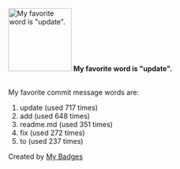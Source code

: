 <img src="https://github.com/my-badges/my-badges/blob/master/src/all-badges/favorite-word/favorite-word.png?raw=true" alt="My favorite word is &quot;update&quot;." title="My favorite word is &quot;update&quot;." width="128">
<strong>My favorite word is &quot;update&quot;.</strong>
<br><br>

My favorite commit message words are:

1. update (used 717 times)
2. add (used 648 times)
3. readme.md (used 351 times)
4. fix (used 272 times)
5. to (used 237 times)


Created by <a href="https://github.com/my-badges/my-badges">My Badges</a>